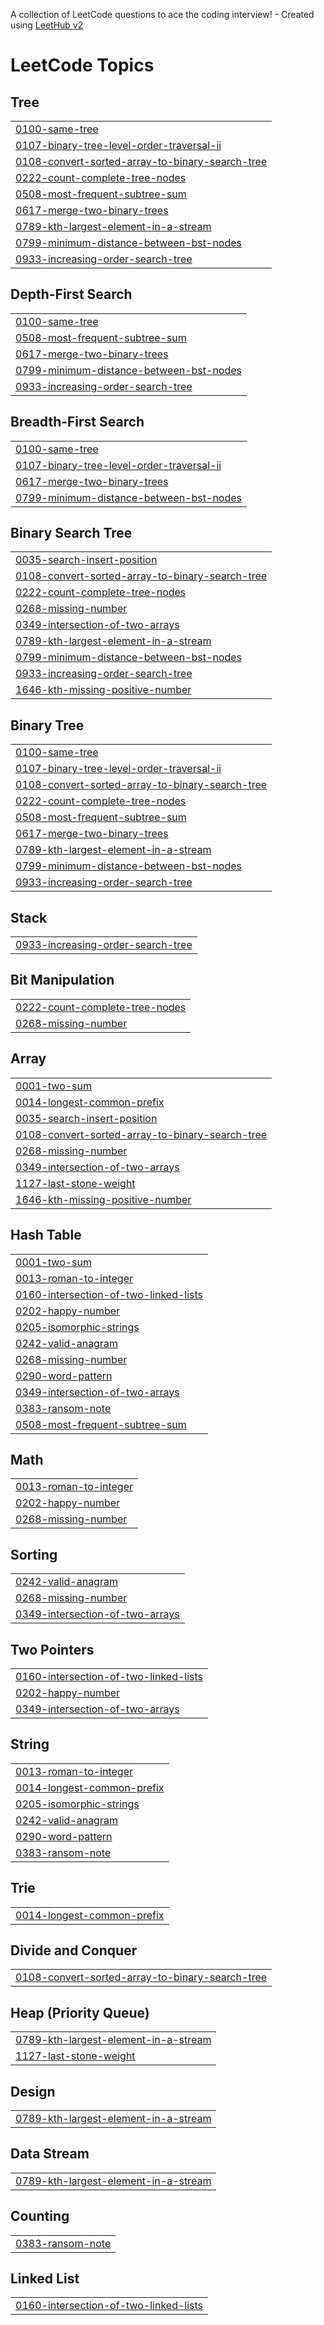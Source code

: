 A collection of LeetCode questions to ace the coding interview! - Created using [LeetHub v2](https://github.com/arunbhardwaj/LeetHub-2.0)
<!---LeetCode Topics Start-->
# LeetCode Topics
## Tree
|  |
| ------- |
| [0100-same-tree](https://github.com/lshyun955/CodingTest/tree/master/0100-same-tree) |
| [0107-binary-tree-level-order-traversal-ii](https://github.com/lshyun955/CodingTest/tree/master/0107-binary-tree-level-order-traversal-ii) |
| [0108-convert-sorted-array-to-binary-search-tree](https://github.com/lshyun955/CodingTest/tree/master/0108-convert-sorted-array-to-binary-search-tree) |
| [0222-count-complete-tree-nodes](https://github.com/lshyun955/CodingTest/tree/master/0222-count-complete-tree-nodes) |
| [0508-most-frequent-subtree-sum](https://github.com/lshyun955/CodingTest/tree/master/0508-most-frequent-subtree-sum) |
| [0617-merge-two-binary-trees](https://github.com/lshyun955/CodingTest/tree/master/0617-merge-two-binary-trees) |
| [0789-kth-largest-element-in-a-stream](https://github.com/lshyun955/CodingTest/tree/master/0789-kth-largest-element-in-a-stream) |
| [0799-minimum-distance-between-bst-nodes](https://github.com/lshyun955/CodingTest/tree/master/0799-minimum-distance-between-bst-nodes) |
| [0933-increasing-order-search-tree](https://github.com/lshyun955/CodingTest/tree/master/0933-increasing-order-search-tree) |
## Depth-First Search
|  |
| ------- |
| [0100-same-tree](https://github.com/lshyun955/CodingTest/tree/master/0100-same-tree) |
| [0508-most-frequent-subtree-sum](https://github.com/lshyun955/CodingTest/tree/master/0508-most-frequent-subtree-sum) |
| [0617-merge-two-binary-trees](https://github.com/lshyun955/CodingTest/tree/master/0617-merge-two-binary-trees) |
| [0799-minimum-distance-between-bst-nodes](https://github.com/lshyun955/CodingTest/tree/master/0799-minimum-distance-between-bst-nodes) |
| [0933-increasing-order-search-tree](https://github.com/lshyun955/CodingTest/tree/master/0933-increasing-order-search-tree) |
## Breadth-First Search
|  |
| ------- |
| [0100-same-tree](https://github.com/lshyun955/CodingTest/tree/master/0100-same-tree) |
| [0107-binary-tree-level-order-traversal-ii](https://github.com/lshyun955/CodingTest/tree/master/0107-binary-tree-level-order-traversal-ii) |
| [0617-merge-two-binary-trees](https://github.com/lshyun955/CodingTest/tree/master/0617-merge-two-binary-trees) |
| [0799-minimum-distance-between-bst-nodes](https://github.com/lshyun955/CodingTest/tree/master/0799-minimum-distance-between-bst-nodes) |
## Binary Search Tree
|  |
| ------- |
| [0035-search-insert-position](https://github.com/lshyun955/CodingTest/tree/master/0035-search-insert-position) |
| [0108-convert-sorted-array-to-binary-search-tree](https://github.com/lshyun955/CodingTest/tree/master/0108-convert-sorted-array-to-binary-search-tree) |
| [0222-count-complete-tree-nodes](https://github.com/lshyun955/CodingTest/tree/master/0222-count-complete-tree-nodes) |
| [0268-missing-number](https://github.com/lshyun955/CodingTest/tree/master/0268-missing-number) |
| [0349-intersection-of-two-arrays](https://github.com/lshyun955/CodingTest/tree/master/0349-intersection-of-two-arrays) |
| [0789-kth-largest-element-in-a-stream](https://github.com/lshyun955/CodingTest/tree/master/0789-kth-largest-element-in-a-stream) |
| [0799-minimum-distance-between-bst-nodes](https://github.com/lshyun955/CodingTest/tree/master/0799-minimum-distance-between-bst-nodes) |
| [0933-increasing-order-search-tree](https://github.com/lshyun955/CodingTest/tree/master/0933-increasing-order-search-tree) |
| [1646-kth-missing-positive-number](https://github.com/lshyun955/CodingTest/tree/master/1646-kth-missing-positive-number) |
## Binary Tree
|  |
| ------- |
| [0100-same-tree](https://github.com/lshyun955/CodingTest/tree/master/0100-same-tree) |
| [0107-binary-tree-level-order-traversal-ii](https://github.com/lshyun955/CodingTest/tree/master/0107-binary-tree-level-order-traversal-ii) |
| [0108-convert-sorted-array-to-binary-search-tree](https://github.com/lshyun955/CodingTest/tree/master/0108-convert-sorted-array-to-binary-search-tree) |
| [0222-count-complete-tree-nodes](https://github.com/lshyun955/CodingTest/tree/master/0222-count-complete-tree-nodes) |
| [0508-most-frequent-subtree-sum](https://github.com/lshyun955/CodingTest/tree/master/0508-most-frequent-subtree-sum) |
| [0617-merge-two-binary-trees](https://github.com/lshyun955/CodingTest/tree/master/0617-merge-two-binary-trees) |
| [0789-kth-largest-element-in-a-stream](https://github.com/lshyun955/CodingTest/tree/master/0789-kth-largest-element-in-a-stream) |
| [0799-minimum-distance-between-bst-nodes](https://github.com/lshyun955/CodingTest/tree/master/0799-minimum-distance-between-bst-nodes) |
| [0933-increasing-order-search-tree](https://github.com/lshyun955/CodingTest/tree/master/0933-increasing-order-search-tree) |
## Stack
|  |
| ------- |
| [0933-increasing-order-search-tree](https://github.com/lshyun955/CodingTest/tree/master/0933-increasing-order-search-tree) |
## Bit Manipulation
|  |
| ------- |
| [0222-count-complete-tree-nodes](https://github.com/lshyun955/CodingTest/tree/master/0222-count-complete-tree-nodes) |
| [0268-missing-number](https://github.com/lshyun955/CodingTest/tree/master/0268-missing-number) |
## Array
|  |
| ------- |
| [0001-two-sum](https://github.com/lshyun955/CodingTest/tree/master/0001-two-sum) |
| [0014-longest-common-prefix](https://github.com/lshyun955/CodingTest/tree/master/0014-longest-common-prefix) |
| [0035-search-insert-position](https://github.com/lshyun955/CodingTest/tree/master/0035-search-insert-position) |
| [0108-convert-sorted-array-to-binary-search-tree](https://github.com/lshyun955/CodingTest/tree/master/0108-convert-sorted-array-to-binary-search-tree) |
| [0268-missing-number](https://github.com/lshyun955/CodingTest/tree/master/0268-missing-number) |
| [0349-intersection-of-two-arrays](https://github.com/lshyun955/CodingTest/tree/master/0349-intersection-of-two-arrays) |
| [1127-last-stone-weight](https://github.com/lshyun955/CodingTest/tree/master/1127-last-stone-weight) |
| [1646-kth-missing-positive-number](https://github.com/lshyun955/CodingTest/tree/master/1646-kth-missing-positive-number) |
## Hash Table
|  |
| ------- |
| [0001-two-sum](https://github.com/lshyun955/CodingTest/tree/master/0001-two-sum) |
| [0013-roman-to-integer](https://github.com/lshyun955/CodingTest/tree/master/0013-roman-to-integer) |
| [0160-intersection-of-two-linked-lists](https://github.com/lshyun955/CodingTest/tree/master/0160-intersection-of-two-linked-lists) |
| [0202-happy-number](https://github.com/lshyun955/CodingTest/tree/master/0202-happy-number) |
| [0205-isomorphic-strings](https://github.com/lshyun955/CodingTest/tree/master/0205-isomorphic-strings) |
| [0242-valid-anagram](https://github.com/lshyun955/CodingTest/tree/master/0242-valid-anagram) |
| [0268-missing-number](https://github.com/lshyun955/CodingTest/tree/master/0268-missing-number) |
| [0290-word-pattern](https://github.com/lshyun955/CodingTest/tree/master/0290-word-pattern) |
| [0349-intersection-of-two-arrays](https://github.com/lshyun955/CodingTest/tree/master/0349-intersection-of-two-arrays) |
| [0383-ransom-note](https://github.com/lshyun955/CodingTest/tree/master/0383-ransom-note) |
| [0508-most-frequent-subtree-sum](https://github.com/lshyun955/CodingTest/tree/master/0508-most-frequent-subtree-sum) |
## Math
|  |
| ------- |
| [0013-roman-to-integer](https://github.com/lshyun955/CodingTest/tree/master/0013-roman-to-integer) |
| [0202-happy-number](https://github.com/lshyun955/CodingTest/tree/master/0202-happy-number) |
| [0268-missing-number](https://github.com/lshyun955/CodingTest/tree/master/0268-missing-number) |
## Sorting
|  |
| ------- |
| [0242-valid-anagram](https://github.com/lshyun955/CodingTest/tree/master/0242-valid-anagram) |
| [0268-missing-number](https://github.com/lshyun955/CodingTest/tree/master/0268-missing-number) |
| [0349-intersection-of-two-arrays](https://github.com/lshyun955/CodingTest/tree/master/0349-intersection-of-two-arrays) |
## Two Pointers
|  |
| ------- |
| [0160-intersection-of-two-linked-lists](https://github.com/lshyun955/CodingTest/tree/master/0160-intersection-of-two-linked-lists) |
| [0202-happy-number](https://github.com/lshyun955/CodingTest/tree/master/0202-happy-number) |
| [0349-intersection-of-two-arrays](https://github.com/lshyun955/CodingTest/tree/master/0349-intersection-of-two-arrays) |
## String
|  |
| ------- |
| [0013-roman-to-integer](https://github.com/lshyun955/CodingTest/tree/master/0013-roman-to-integer) |
| [0014-longest-common-prefix](https://github.com/lshyun955/CodingTest/tree/master/0014-longest-common-prefix) |
| [0205-isomorphic-strings](https://github.com/lshyun955/CodingTest/tree/master/0205-isomorphic-strings) |
| [0242-valid-anagram](https://github.com/lshyun955/CodingTest/tree/master/0242-valid-anagram) |
| [0290-word-pattern](https://github.com/lshyun955/CodingTest/tree/master/0290-word-pattern) |
| [0383-ransom-note](https://github.com/lshyun955/CodingTest/tree/master/0383-ransom-note) |
## Trie
|  |
| ------- |
| [0014-longest-common-prefix](https://github.com/lshyun955/CodingTest/tree/master/0014-longest-common-prefix) |
## Divide and Conquer
|  |
| ------- |
| [0108-convert-sorted-array-to-binary-search-tree](https://github.com/lshyun955/CodingTest/tree/master/0108-convert-sorted-array-to-binary-search-tree) |
## Heap (Priority Queue)
|  |
| ------- |
| [0789-kth-largest-element-in-a-stream](https://github.com/lshyun955/CodingTest/tree/master/0789-kth-largest-element-in-a-stream) |
| [1127-last-stone-weight](https://github.com/lshyun955/CodingTest/tree/master/1127-last-stone-weight) |
## Design
|  |
| ------- |
| [0789-kth-largest-element-in-a-stream](https://github.com/lshyun955/CodingTest/tree/master/0789-kth-largest-element-in-a-stream) |
## Data Stream
|  |
| ------- |
| [0789-kth-largest-element-in-a-stream](https://github.com/lshyun955/CodingTest/tree/master/0789-kth-largest-element-in-a-stream) |
## Counting
|  |
| ------- |
| [0383-ransom-note](https://github.com/lshyun955/CodingTest/tree/master/0383-ransom-note) |
## Linked List
|  |
| ------- |
| [0160-intersection-of-two-linked-lists](https://github.com/lshyun955/CodingTest/tree/master/0160-intersection-of-two-linked-lists) |
<!---LeetCode Topics End-->